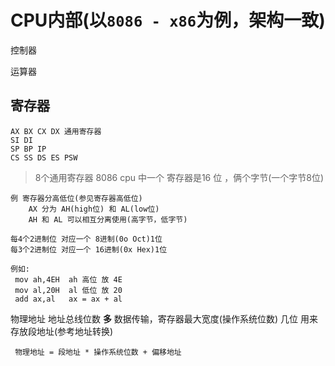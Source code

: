 CPU内部(以`8086 - x86`为例，架构一致)
===============

控制器

运算器

寄存器
----------

    AX BX CX DX 通用寄存器
    SI DI
    SP BP IP
    CS SS DS ES PSW

 > 8个通用寄存器
 > 8086 cpu 中一个 寄存器是16 位 ，俩个字节(一个字节8位)

    例 寄存器分高低位(参见寄存器高低位)
        AX 分为 AH(high位) 和 AL(low位)
        AH 和 AL 可以相互分离使用(高字节，低字节)

    每4个2进制位 对应一个 8进制(0o Oct)1位
    每3个2进制位 对应一个 16进制(0x Hex)1位

    例如:
     mov ah,4EH  ah 高位 放 4E
     mov al,20H  al 低位 放 20
     add ax,al   ax = ax + al

物理地址
     地址总线位数 **多** 数据传输，寄存器最大宽度(操作系统位数) 几位 用来 存放段地址(参考地址转换)

     物理地址 = 段地址 * 操作系统位数 + 偏移地址